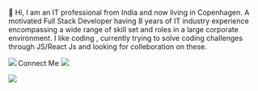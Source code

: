    👋 Hi, I am  an IT professional from India and now  living in Copenhagen.
    A motivated Full Stack Developer  having  8 years of IT industry experience encompassing a wide range of skill set and roles in a large corporate environment.
    I like  coding , currently trying to solve coding challenges through JS/React Js and   looking for colleboration on these.
    
   <a href="https://www.codewars.com/users/maccrin" target="_blank"><img align="left" src="https://www.codewars.com/users/maccrin/badges/small" /></a>
   
   
   
   
   
   
   Connect Me <a href="mailto:maccrin@gmail.com"><img src="https://img.shields.io/badge/gmail-%23DD0031.svg?&style=for-the-badge&logo=gmail&logoColor=white"/></a>
   
   <a href="https://www.linkedin.com/in/webdevelopmentmadhumita/" target="_blank"><img src="C:\Users\Madhu\Downloads\linkedin.png"/></a>
   
  
  
